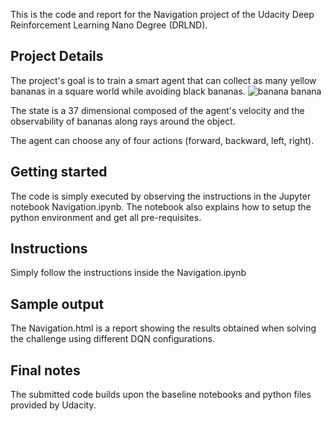 This is the code and report for the Navigation project of the Udacity Deep Reinforcement Learning Nano Degree (DRLND).

## Project Details
The project's goal is to train a smart agent that can collect as many yellow bananas in a square world while avoiding black bananas.
![banana banana](banana.gif "banana")

The state is a 37 dimensional composed of the agent's velocity and the observability of bananas along rays around the object.

The agent can choose any of four actions (forward, backward, left, right).

## Getting started

The code is simply executed by observing the instructions in the Jupyter notebook Navigation.ipynb. The notebook also explains how
to setup the python environment and get all pre-requisites.

## Instructions
Simply follow the instructions inside the Navigation.ipynb

## Sample output
The Navigation.html is a report showing the results obtained when solving the challenge using different DQN configurations.

## Final notes
The submitted code builds upon the baseline notebooks and python files provided by Udacity.